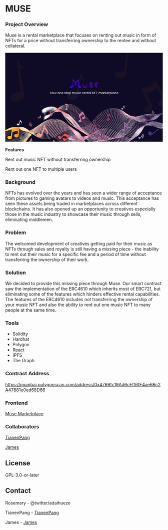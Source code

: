 # MUSE

### Project Overview

Muse is a rental marketplace that focuses on renting out music in form of NFTs for a price without transferring ownership to the rentee and without collateral.

![alt text](https://github.com/Nwosu-Ihueze/Muse/blob/main/Welcome%20(3).png?raw=true)

**Features**

Rent out music NFT without transferring ownership

Rent out one NFT to multiple users

### Background

NFTs has evolved over the years and has seen a wider range of acceptance from pictures to gaming avatars to videos and music. This acceptance has seen these assets being traded in marketplaces across different blockchains. It has also opened up an opportunity to creatives especially those in the music industry to showcase their music through sells, eliminating middlemen.

### Problem

The welcomed development of creatives getting paid for their music as NFTs through sales and royalty is still having a missing piece - the inability to rent out their music for a specific fee and a period of time without transferring the ownership of their work.

### Solution

We decided to provide this missing piece through Muse. Our smart contract saw the implementation of the ERC4610 which inherits most of ERC721, but eliminating some of the features which hinders effective rental capabilities. The features of the ERC4610 includes not transferring the ownership of your music NFT and also the ability to rent out one music NFT to many people at the same time.

### Tools
- Solidity
- Hardhat
- Polygon
- React
- IPFS
- The Graph

### Contract Address

https://mumbai.polygonscan.com/address/0x476Bfc19Ad6cFff6fF4ae66c2A47881e0ed68D66

### Frontend
[Muse Marketplace](https://github.com/tianenpang/muse)

### Collaborators
[TianenPang](https://github.com/TianenPang)

[James](https://github.com/jefedcreator)


## License
GPL-3.0-or-later

## Contact
Rosemary - @twitter/adaihueze

TianenPang - [TianenPang](https://github.com/TianenPang)

James - [James](https://github.com/jefedcreator)
